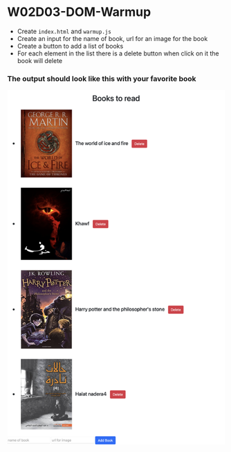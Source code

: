 # ‏‏‏‏W02D03-DOM-Warmup

- Create `index.html` and `warmup.js`
- Create an input for the name of book, url for an image for the book
- Create a button to add a list of books
- For each element in the list there is a delete button when click on it the book will delete  

### The output should look like this with your favorite book 
<kbd>
<img src="Warmeup.png" >
</kbd>
